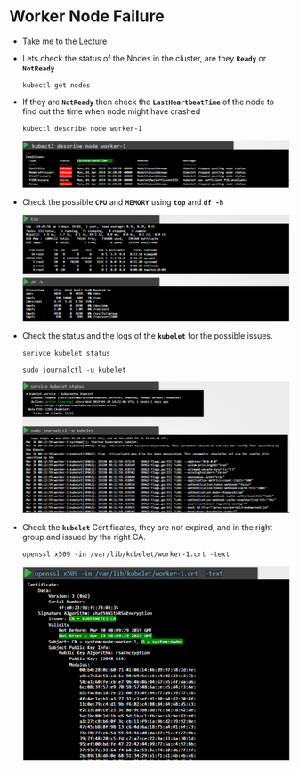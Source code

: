 # Worker Node Failure

- Take me to the [Lecture](https://kodekloud.com/topic/worker-node-failure/)

- Lets check the status of the Nodes in the cluster, are they **`Ready`** or **`NotReady`**

    ```
    kubectl get nodes
    ```

- If they are **`NotReady`** then check the **`LastHeartbeatTime`** of the node to find out the time when node might have crashed

    ```
    kubectl describe node worker-1
    ```

    ![wrk](../../images/wrk.PNG)

- Check the possible **`CPU`** and **`MEMORY`**  using **`top`** and **`df -h`**

    ![mem](../../images/mem.PNG)

- Check the status and the logs of the **`kubelet`** for the possible issues.

    ```
    serivce kubelet status
    ```

    ```
    sudo journalctl -u kubelet
    ```

    ![kublet](../../images/kublet.PNG)
  
- Check the **`kubelet`** Certificates, they are not expired, and in the right group and issued by the right CA.

    ```
    openssl x509 -in /var/lib/kubelet/worker-1.crt -text
    ```

    ![cert](../../images/cert.PNG)
